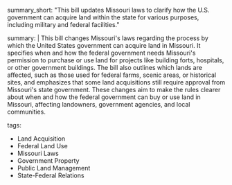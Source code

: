 summary_short: "This bill updates Missouri laws to clarify how the U.S. government can acquire land within the state for various purposes, including military and federal facilities."

summary: |
  This bill changes Missouri's laws regarding the process by which the United States government can acquire land in Missouri. It specifies when and how the federal government needs Missouri's permission to purchase or use land for projects like building forts, hospitals, or other government buildings. The bill also outlines which lands are affected, such as those used for federal farms, scenic areas, or historical sites, and emphasizes that some land acquisitions still require approval from Missouri's state government. These changes aim to make the rules clearer about when and how the federal government can buy or use land in Missouri, affecting landowners, government agencies, and local communities.

tags:
  - Land Acquisition
  - Federal Land Use
  - Missouri Laws
  - Government Property
  - Public Land Management
  - State-Federal Relations
